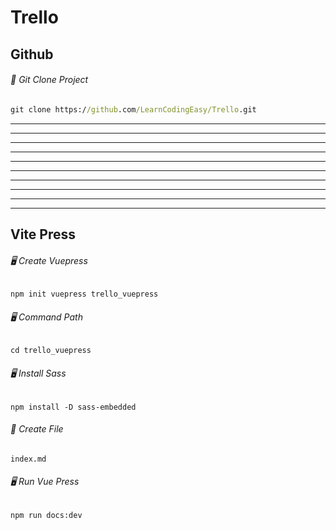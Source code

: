 # Trello

## Github

###### 📁 Git Clone Project

```cmd
git clone https://github.com/LearnCodingEasy/Trello.git
```

---

---

---

---

---

---

---

---

---

---

## Vite Press

###### 🖥️ Create Vuepress

```
npm init vuepress trello_vuepress
```

###### 🖥️ Command Path

```
cd trello_vuepress
```

###### 🖥️ Install Sass

```
npm install -D sass-embedded
```

###### 📝 Create File

```
index.md
```

###### 🖥️ Run Vue Press

```
npm run docs:dev
```
